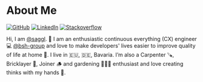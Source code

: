 # About Me

[![GitHub](https://img.shields.io/badge/GitHub-%40saggl-239a3b.svg)](https://github.com/saggl)
[![LinkedIn](https://img.shields.io/badge/Linked-in-0c66c3.svg)](https://www.linkedin.com/in/christian-sagstetter-107187b7/)
[![Stackoverflow](https://img.shields.io/badge/Stackoverflow-%40sagstetterc-239a3b.svg)](https://stackoverflow.com/users/10333632/sagstetterc)


Hi, I am [@saggl](https://github.com/saggl). 👋 I am an enthusiastic continuous everything (CX) engineer 💻 [@bsh-group](https://www.bsh-group.com) and love to make developers' lives easier to improve quality of life at home 🏡. I live in 🇪🇺, 🇩🇪, Bavaria. I’m also a Carpenter 🪚, Bricklayer 🧱, Joiner 🪵 and gardening 🧑‍🌾🌳 enthusiast and love creating thinks with my hands 👐.


